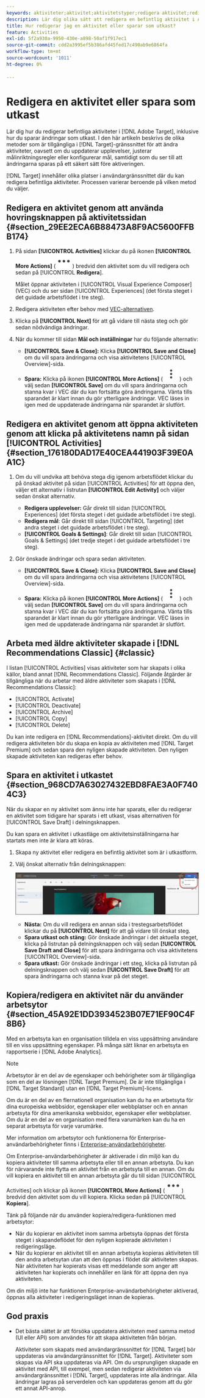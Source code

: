 ```yaml
---
keywords: aktiviteter;aktivitet;aktivitetstyper;redigera aktivitet;redigera;utkast
description: Lär dig olika sätt att redigera en befintlig aktivitet i Adobe Target, inklusive att spara en aktivitet i ett utkast.
title: Hur redigerar jag en aktivitet eller sparar som utkast?
feature: Activities
exl-id: 5f2a930a-9950-430e-a898-50af1f917ec1
source-git-commit: cdd2a3995ef5b386afd45fed17c490ab9e6864fa
workflow-type: tm+mt
source-wordcount: '1011'
ht-degree: 0%

---
```


# Redigera en aktivitet eller spara som utkast

Lär dig hur du redigerar befintliga aktiviteter i [!DNL Adobe Target], inklusive hur du sparar ändringar som utkast. I den här artikeln beskrivs de olika metoder som är tillgängliga i [!DNL Target]-gränssnittet för att ändra aktiviteter, oavsett om du uppdaterar upplevelser, justerar målinriktningsregler eller konfigurerar mål, samtidigt som du ser till att ändringarna sparas på ett säkert sätt före aktiveringen.

[!DNL Target] innehåller olika platser i användargränssnittet där du kan redigera befintliga aktiviteter. Processen varierar beroende på vilken metod du väljer.

## Redigera en aktivitet genom att använda hovringsknappen på aktivitetssidan {#section_29EE2ECA6B88473A8F9AC5600FFBB174}

1. På sidan **[!UICONTROL Activities]** klickar du på ikonen **[!UICONTROL More Actions]** ( ![ikonen Fler åtgärder](/help/main/assets/icons/MoreSmall.svg) ) bredvid den aktivitet som du vill redigera och sedan på [!UICONTROL **Redigera**].

   Målet öppnar aktiviteten i [!UICONTROL Visual Experience Composer] (VEC) och du ser sidan [!UICONTROL Experiences] (det första steget i det guidade arbetsflödet i tre steg).

1. Redigera aktiviteten efter behov med [VEC-alternativen](/help/main/c-experiences/c-visual-experience-composer/viztarget-options.md).

1. Klicka på **[!UICONTROL Next]** för att gå vidare till nästa steg och gör sedan nödvändiga ändringar.

1. När du kommer till sidan **Mål och inställningar** har du följande alternativ:

   * **[!UICONTROL Save & Close]:** Klicka **[!UICONTROL Save and Close]** om du vill spara ändringarna och visa aktivitetens [!UICONTROL Overview]-sida.
   * **Spara:** Klicka på ikonen **[!UICONTROL More Actions]** ( ![ikonen Fler åtgärder](/help/main/assets/icons/MoreSmallListVert.svg) ) och välj sedan **[!UICONTROL Save]** om du vill spara ändringarna och stanna kvar i VEC där du kan fortsätta göra ändringarna. Vänta tills sparandet är klart innan du gör ytterligare ändringar. VEC läses in igen med de uppdaterade ändringarna när sparandet är slutfört.

## Redigera en aktivitet genom att öppna aktiviteten genom att klicka på aktivitetens namn på sidan [!UICONTROL Activities] {#section_176180DAD17E40CEA441903F39E0AA1C}

1. Om du vill undvika att behöva stega dig igenom arbetsflödet klickar du på önskad aktivitet på sidan [!UICONTROL Activities] för att öppna den, väljer ett alternativ i listrutan **[!UICONTROL Edit Activity]** och väljer sedan önskat alternativ.

   * **Redigera upplevelser:** Går direkt till sidan [!UICONTROL Experiences] (det första steget i det guidade arbetsflödet i tre steg).
   * **Redigera mål**: Går direkt till sidan [!UICONTROL Targeting] (det andra steget i det guidade arbetsflödet i tre steg).
   * **[!UICONTROL Goals & Settings]**: Går direkt till sidan [!UICONTROL Goals & Settings] (det tredje steget i det guidade arbetsflödet i tre steg).

1. Gör önskade ändringar och spara sedan aktiviteten.

   * **[!UICONTROL Save & Close]:** Klicka **[!UICONTROL Save and Close]** om du vill spara ändringarna och visa aktivitetens [!UICONTROL Overview]-sida.
   * **Spara:** Klicka på ikonen **[!UICONTROL More Actions]** ( ![ikonen Fler åtgärder](/help/main/assets/icons/MoreSmallListVert.svg) ) och välj sedan **[!UICONTROL Save]** om du vill spara ändringarna och stanna kvar i VEC där du kan fortsätta göra ändringarna. Vänta tills sparandet är klart innan du gör ytterligare ändringar. VEC läses in igen med de uppdaterade ändringarna när sparandet är slutfört.

## Arbeta med äldre aktiviteter skapade i [!DNL Recommendations Classic] {#classic}

I listan [!UICONTROL Activities] visas aktiviteter som har skapats i olika källor, bland annat [!DNL Recommendations Classic]. Följande åtgärder är tillgängliga när du arbetar med äldre aktiviteter som skapats i [!DNL Recommendations Classic]:

* [!UICONTROL Activate]
* [!UICONTROL Deactivate]
* [!UICONTROL Archive]
* [!UICONTROL Copy]
* [!UICONTROL Delete]

Du kan inte redigera en [!DNL Recommendations]-aktivitet direkt. Om du vill redigera aktiviteten bör du skapa en kopia av aktiviteten med [!DNL Target Premium] och sedan spara den nyligen skapade aktiviteten. Den nyligen skapade aktiviteten kan redigeras efter behov.

## Spara en aktivitet i utkastet {#section_968CD7A63027432EBD8FAE3A0F7404C3}

När du skapar en ny aktivitet som ännu inte har sparats, eller du redigerar en aktivitet som tidigare har sparats i ett utkast, visas alternativen för [!UICONTROL Save Draft] i delningsknappen.

Du kan spara en aktivitet i utkastläge om aktivitetsinställningarna har startats men inte är klara att köras.

1. Skapa ny aktivitet eller redigera en befintlig aktivitet som är i utkastform.
1. Välj önskat alternativ från delningsknappen:

   ![Spara utkast](/help/main/c-activities/assets/save_draft.png)

   * **Nästa:** Om du vill redigera en annan sida i trestegsarbetsflödet klickar du på **[!UICONTROL Next]** för att gå vidare till önskat steg.
   * **Spara utkast och stäng:** Gör önskade ändringar i det aktuella steget, klicka på listrutan på delningsknappen och välj sedan **[!UICONTROL Save Draft and Close]** för att spara ändringarna och visa aktivitetens [!UICONTROL Overview]-sida.
   * **Spara utkast:** Gör önskade ändringar i ett steg, klicka på listrutan på delningsknappen och välj sedan **[!UICONTROL Save Draft]** för att spara ändringarna och stanna kvar på det steget.

## Kopiera/redigera en aktivitet när du använder arbetsytor {#section_45A92E1DD3934523B07E71EF90C4F8B6}

Med en arbetsyta kan en organisation tilldela en viss uppsättning användare till en viss uppsättning egenskaper. På många sätt liknar en arbetsyta en rapportserie i [!DNL Adobe Analytics].

>[!NOTE]
>
>Arbetsytor är en del av de egenskaper och behörigheter som är tillgängliga som en del av lösningen [!DNL Target Premium]. De är inte tillgängliga i [!DNL Target Standard] utan en [!DNL Target Premium]-licens.

Om du är en del av en flernationell organisation kan du ha en arbetsyta för dina europeiska webbsidor, egenskaper eller webbplatser och en annan arbetsyta för dina amerikanska webbsidor, egenskaper eller webbplatser. Om du är en del av en organisation med flera varumärken kan du ha en separat arbetsyta för varje varumärke.

Mer information om arbetsytor och funktionerna för Enterprise-användarbehörigheter finns i [Enterprise-användarbehörigheter](/help/main/administrating-target/c-user-management/property-channel/property-channel.md#concept_E396B16FA2024ADBA27BC056138F9838).

Om Enterprise-användarbehörigheter är aktiverade i din miljö kan du kopiera aktiviteter till samma arbetsyta eller till en annan arbetsyta. Du kan för närvarande inte flytta en aktivitet från en arbetsyta till en annan. Om du vill kopiera en aktivitet till en annan arbetsyta går du till sidan [!UICONTROL Activities] och klickar på ikonen **[!UICONTROL More Actions]** ( ![ikonen Fler åtgärder](/help/main/assets/icons/MoreSmall.svg) ) bredvid den aktivitet som du vill kopiera. Klicka sedan på [!UICONTROL **Kopiera**].

Tänk på följande när du använder kopiera/redigera-funktionen med arbetsytor:

* När du kopierar en aktivitet inom samma arbetsyta öppnas det första steget i skapandeflödet för den nyligen kopierade aktiviteten i redigeringsläge.
* När du kopierar en aktivitet till en annan arbetsyta kopieras aktiviteten till den andra arbetsytan utan att den öppnas i flödet där aktiviteten skapas. När aktiviteten har kopierats visas ett meddelande som anger att aktiviteten har kopierats och innehåller en länk för att öppna den nya aktiviteten.

Om din miljö inte har funktionen Enterprise-användarbehörigheter aktiverad, öppnas alla aktiviteter i redigeringsläget innan de kopieras.

## God praxis

* Det bästa sättet är att försöka uppdatera aktiviteten med samma metod (UI eller API) som användes för att skapa aktiviteten från början.

  Aktiviteter som skapats med användargränssnittet för [!DNL Target] bör uppdateras via användargränssnittet för [!DNL Target]. Aktiviteter som skapas via API ska uppdateras via API. Om du ursprungligen skapade en aktivitet med API, till exempel, men sedan redigerar aktiviteten via användargränssnittet i [!DNL Target], uppdateras inte alla ändringar. Alla ändringar lagras på serverdelen och kan uppdateras genom att du gör ett annat API-anrop.


